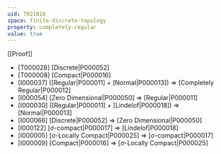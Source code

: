```yaml
---
uid: T021816
space: finite-discrete-topology
property: completely-regular
value: true
---
```

[[Proof]]

* [T000028] [Discrete|P000052]
* [T000008] [Compact|P000016]
* [I000037] ([Regular|P000011] + [Normal|P000013]) => [Completely Regular|P000012]
* [I000054] [Zero Dimensional|P000050] => [Regular|P000011]
* [I000030] ([Regular|P000011] + [Lindelof|P000018]) => [Normal|P000013]
* [I000066] [Discrete|P000052] => [Zero Dimensional|P000050]
* [I000122] [$\sigma$-compact|P000017] => [Lindelof|P000018]
* [I000005] [$\sigma$-Locally Compact|P000025] => [$\sigma$-compact|P000017]
* [I000009] [Compact|P000016] => [$\sigma$-Locally Compact|P000025]

